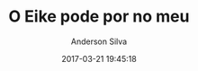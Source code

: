 ---
title: "O Eike pode por no meu"
subtitle: "Anderson Silva"
image: "img/20170321-andersonsilva.jpg"
date: 2017-03-21 19:45:18
---